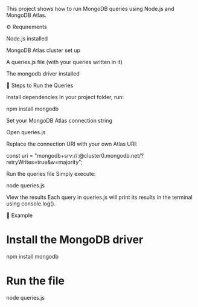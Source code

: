 This project shows how to run MongoDB queries using Node.js and MongoDB Atlas.

⚙️ Requirements

Node.js
 installed

MongoDB Atlas
 cluster set up

A queries.js file (with your queries written in it)

The mongodb driver installed

🚀 Steps to Run the Queries

Install dependencies
In your project folder, run:

npm install mongodb


Set your MongoDB Atlas connection string

Open queries.js

Replace the connection URI with your own Atlas URI:

const uri = "mongodb+srv://<username>:<password>@cluster0.mongodb.net/?retryWrites=true&w=majority";


Run the queries file
Simply execute:

node queries.js


View the results
Each query in queries.js will print its results in the terminal using console.log().

📂 Example
# Install the MongoDB driver
npm install mongodb

# Run the file
node queries.js
